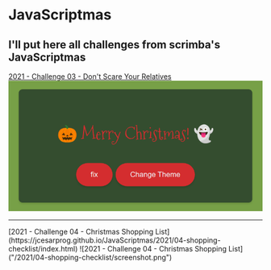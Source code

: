 # JavaScriptmas

## I'll put here all challenges from scrimba's JavaScriptmas

<a href="https://jcesarprog.github.io/JavaScriptmas/2021/03-dont-scare-your-relatives/index.html" target="_blank" rel="noopener">
2021 - Challenge 03 - Don't Scare Your Relatives
<img src="/2021/03-dont-scare-your-relatives/screenshot.png" alt="challenge 03 - Don't Scare Your Relatives">
</a>
<hr/>
[2021 - Challenge 04 - Christmas Shopping List](https://jcesarprog.github.io/JavaScriptmas/2021/04-shopping-checklist/index.html)
![2021 - Challenge 04 - Christmas Shopping List]("/2021/04-shopping-checklist/screenshot.png")
<!-- <a href="https://jcesarprog.github.io/JavaScriptmas/2021/04-shopping-checklist/index.html" target="_blank" rel="noopener">
2021 - Challenge 04 - Christmas Shopping List
<img src="/2021/04-shopping-checklist/screenshot.png" alt="challenge 03 - Don't Scare Your Relatives">
</a> -->
